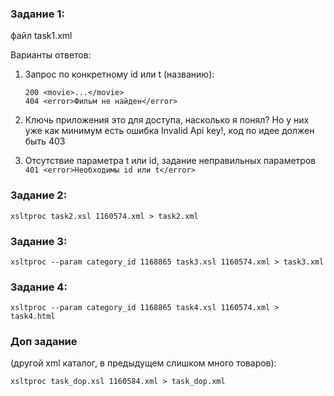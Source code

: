 <h3>Задание 1:</h3>

файл task1.xml

Варианты ответов:
1. Запрос по конкретному id или t (названию): 
	```
	200 <movie>...</movie>
	404 <error>Фильм не найден</error>
	```
	
2. Ключь приложения это для доступа, насколько я понял?
	Но у них уже как минимум есть ошибка Invalid Api key!, код по идее должен быть 403

3. Отсутствие параметра t или id, задание неправильных параметров
	```401 <error>Необходимы id или t</error>```
	
<h3>Задание 2:</h3>

```xsltproc task2.xsl 1160574.xml > task2.xml```

<h3>Задание 3:</h3>

```xsltproc --param category_id 1168865 task3.xsl 1160574.xml > task3.xml```

<h3>Задание 4:</h3>

```xsltproc --param category_id 1168865 task4.xsl 1160574.xml > task4.html```

<h3>Доп задание</h3> (другой xml каталог, в предыдущем слишком много товаров):

```xsltproc task_dop.xsl 1160584.xml > task_dop.xml```

